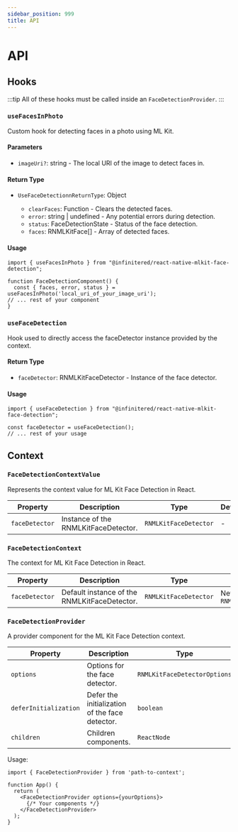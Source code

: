 ```yaml
---
sidebar_position: 999
title: API
---
```


# API

## Hooks

:::tip
All of these hooks must be called inside an `FaceDetectionProvider`.
:::

### `useFacesInPhoto`

Custom hook for detecting faces in a photo using ML Kit.

#### Parameters

- `imageUri?`: string - The local URI of the image to detect faces in.

#### Return Type

- `UseFaceDetectionnReturnType`: Object

    - `clearFaces`: Function - Clears the detected faces.
    - `error`: string | undefined - Any potential errors during detection.
    - `status`: FaceDetectionState - Status of the face detection.
    - `faces`: RNMLKitFace[] - Array of detected faces.

#### Usage

```tsx
import { useFacesInPhoto } from "@infinitered/react-native-mlkit-face-detection";

function FaceDetectionComponent() {
  const { faces, error, status } = useFacesInPhoto('local_uri_of_your_image_uri');
// ... rest of your component
}
```

### `useFaceDetection`

Hook used to directly access the faceDetector instance provided by the context.

#### Return Type

- `faceDetector`: RNMLKitFaceDetector - Instance of the face detector.

#### Usage

```tsx
import { useFaceDetection } from "@infinitered/react-native-mlkit-face-detection";

const faceDetector = useFaceDetection();
// ... rest of your usage
```

## Context

### `FaceDetectionContextValue`

Represents the context value for ML Kit Face Detection in React.

| Property       | Description                          | Type                  | Default |
|----------------|--------------------------------------|-----------------------|---------|
| `faceDetector` | Instance of the RNMLKitFaceDetector. | `RNMLKitFaceDetector` | -       |

### `FaceDetectionContext`

The context for ML Kit Face Detection in React.

| Property       | Description                                  | Type                  | Default                               |
|----------------|----------------------------------------------|-----------------------|---------------------------------------|
| `faceDetector` | Default instance of the RNMLKitFaceDetector. | `RNMLKitFaceDetector` | New instance of `RNMLKitFaceDetector` |

### `FaceDetectionProvider`

A provider component for the ML Kit Face Detection context.

| Property              | Description                                    | Type                         | Default |
|-----------------------|------------------------------------------------|------------------------------|---------|
| `options`             | Options for the face detector.                 | `RNMLKitFaceDetectorOptions` | -       |
| `deferInitialization` | Defer the initialization of the face detector. | `boolean`                    | -       |
| `children`            | Children components.                           | `ReactNode`                  | -       |

Usage:

```tsx
import { FaceDetectionProvider } from 'path-to-context';

function App() {
  return (
    <FaceDetectionProvider options={yourOptions}>
      {/* Your components */}
    </FaceDetectionProvider>
  );
}
```





